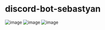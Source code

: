 # discord-bot-sebastyan

![image](https://user-images.githubusercontent.com/70542011/128197941-7305b466-530f-449b-9d5b-f217b33c3331.png)
![image](https://user-images.githubusercontent.com/70542011/128198082-8744f264-5041-4bb5-90e6-d06b666040e3.png)
![image](https://user-images.githubusercontent.com/70542011/128198140-4e58389f-949e-4e08-b57a-aaf976dfe848.png)

